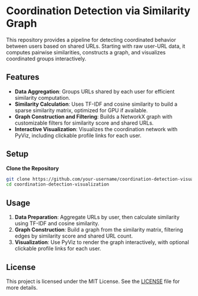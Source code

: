 # Coordination Detection via Similarity Graph

This repository provides a pipeline for detecting coordinated behavior between users based on shared URLs. Starting with raw user-URL data, it computes pairwise similarities, constructs a graph, and visualizes coordinated groups interactively.

## Features
- **Data Aggregation**: Groups URLs shared by each user for efficient similarity computation.
- **Similarity Calculation**: Uses TF-IDF and cosine similarity to build a sparse similarity matrix, optimized for GPU if available.
- **Graph Construction and Filtering**: Builds a NetworkX graph with customizable filters for similarity score and shared URLs.
- **Interactive Visualization**: Visualizes the coordination network with PyViz, including clickable profile links for each user.


## Setup

**Clone the Repository**
   ```bash
   git clone https://github.com/your-username/coordination-detection-visualization.git
   cd coordination-detection-visualization
   ```



## Usage

1. **Data Preparation**: Aggregate URLs by user, then calculate similarity using TF-IDF and cosine similarity.
2. **Graph Construction**: Build a graph from the similarity matrix, filtering edges by similarity score and shared URL count.
3. **Visualization**: Use PyViz to render the graph interactively, with optional clickable profile links for each user.

## License

This project is licensed under the MIT License. See the [LICENSE](LICENSE) file for more details.
